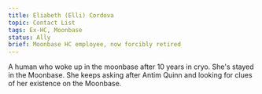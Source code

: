 ```yaml
---
title: Eliabeth (Elli) Cordova
topic: Contact List
tags: Ex-HC, Moonbase
status: Ally
brief: Moonbase HC employee, now forcibly retired
---
```


A human who woke up in the moonbase after 10 years in cryo. She's stayed in the Moonbase. She keeps asking after Antim Quinn and looking for clues of her existence on the Moonbase. 